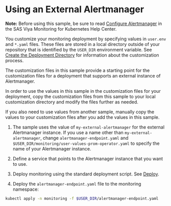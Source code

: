 # Using an External Alertmanager

**Note:** Before using this sample, be sure to read [Configure Alertmanager](https://documentation.sas.com/?cdcId=obsrvcdc&cdcVersion=v_003&docsetId=obsrvdply&docsetTarget=n0auhd4hutsf7xn169hfvriysz4e.htm#n1f1zksk28wn8wn1q115nbz1tdln) in the SAS Viya Monitoring for Kubernetes Help Center.

You customize your monitoring deployment by specifying values in `user.env` and
`*.yaml` files. These files are stored in a local directory outside of your
repository that is identified by the `USER_DIR` environment variable. See 
[Create the Deployment Directory](https://documentation.sas.com/?cdcId=obsrvcdc&cdcVersion=v_003&docsetId=obsrvdply&docsetTarget=p15fe8611w9njkn1fucwbvlz8tyg.htm) for information about the customization process.

The customization files in this sample provide a starting point for the
customization files for a deployment that supports an external instance of
Alertmanager.

In order to use the values in this sample in the customization files for your
deployment, copy the customization files from this sample to your local
customization directory and modify the files further as needed.

If you also need to use values from another sample, manually copy the values
to your customization files after you add the values in this sample.

1. The sample uses the value of `my-external-alertmanager` for the external
Alertmanager instance. If you use a name other than `my-external-alertmanager`,
change `alertmanager-endpoint.yaml` and
`$USER_DIR/monitoring/user-values-prom-operator.yaml` to specify the name of
your Alertmanager instance.

2. Define a service that points to the Alertmanager instance that you want to
use.

3. Deploy monitoring using the standard deployment script. See [Deploy](https://documentation.sas.com/?cdcId=obsrvcdc&cdcVersion=v_003&docsetId=obsrvdply&docsetTarget=n1rhzwx0mcnnnun17q11v85bspyk.htm).

4. Deploy the `alertmanager-endpoint.yaml` file to the monitoring namespace:

```bash
kubectl apply -n monitoring -f $USER_DIR/alertmanager-endpoint.yaml
```
